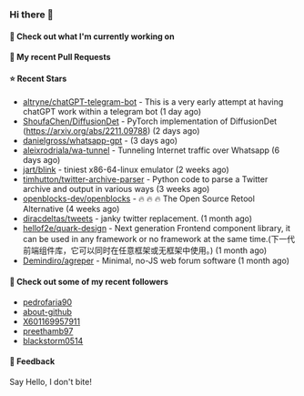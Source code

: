 ### Hi there 👋

#### 👷 Check out what I'm currently working on

#### 🔨 My recent Pull Requests


#### ⭐ Recent Stars

- [altryne/chatGPT-telegram-bot](https://github.com/altryne/chatGPT-telegram-bot) - This is a very early attempt at having chatGPT work within a telegram bot (1 day ago)
- [ShoufaChen/DiffusionDet](https://github.com/ShoufaChen/DiffusionDet) - PyTorch implementation of DiffusionDet (https://arxiv.org/abs/2211.09788) (2 days ago)
- [danielgross/whatsapp-gpt](https://github.com/danielgross/whatsapp-gpt) -  (3 days ago)
- [aleixrodriala/wa-tunnel](https://github.com/aleixrodriala/wa-tunnel) - Tunneling Internet traffic over Whatsapp (6 days ago)
- [jart/blink](https://github.com/jart/blink) - tiniest x86-64-linux emulator (2 weeks ago)
- [timhutton/twitter-archive-parser](https://github.com/timhutton/twitter-archive-parser) - Python code to parse a Twitter archive and output in various ways (3 weeks ago)
- [openblocks-dev/openblocks](https://github.com/openblocks-dev/openblocks) - 🔥 🔥 🔥 The Open Source Retool Alternative (4 weeks ago)
- [diracdeltas/tweets](https://github.com/diracdeltas/tweets) - janky twitter replacement. (1 month ago)
- [hellof2e/quark-design](https://github.com/hellof2e/quark-design) - Next generation Frontend component library, it can be used in any framework or no framework at the same time.(下一代前端组件库，它可以同时在任意框架或无框架中使用。) (1 month ago)
- [Demindiro/agreper](https://github.com/Demindiro/agreper) - Minimal, no-JS web forum software (1 month ago)

#### 👯 Check out some of my recent followers

- [pedrofaria90](https://github.com/pedrofaria90)
- [about-github](https://github.com/about-github)
- [X601169957911](https://github.com/X601169957911)
- [preethamb97](https://github.com/preethamb97)
- [blackstorm0514](https://github.com/blackstorm0514)

#### 💬 Feedback

Say Hello, I don't bite!